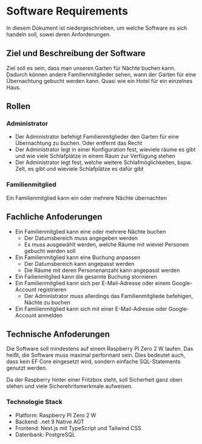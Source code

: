 # Software Requirements

In diesem Dokument ist niedergeschrieben, um welche Software es sich handeln soll, sowei deren Anforderungen.

## Ziel und Beschreibung der Software

Ziel soll es sein, dass man unseren Garten für Nächte buchen kann. Dadurch können andere Familienmitglieder sehen, wann der Garten für eine Übernachtung gebucht werden kann. Quasi wie ein Hotel für ein einzelnes Haus.

## Rollen

### Administrator

* Der Administrator befehigt Familienmitglieder den Garten für eine Übernachtung zu buchen. Oder entfernt das Recht
* Der Administrator legt in einer Konfiguration fest, wieviele räume es gibt und wie viele Schlafplätze in einem Raum zur Verfügung stehen
* Der Administrator legt fest, welche weitere Schlafmöglichkeiten, bspw. Zelt, es gibt und wieviele Schlafplätze es dafür gibt

### Familienmitglied

Ein Familienmitglied kann ein oder mehrere Nächte übernachten

## Fachliche Anfoderungen

* Ein Familienmitglied kann eine oder mehrere Nächte buchen
  * Der Datumsbereich muss angegeben werden
  * Es muss ausgewählt werden, welche Räume mit wieviel Personen gebucht werden soll
* Ein Familienmitglied kann eine Buchung anpassen
  * Der Datumsbereich kann angepasst werden
  * Die Räume mit deren Personenanzahl kann angepasst werden
* Ein Failienmitglied kann die gesamte Buchung stornieren
* Ein Familienmitglied kann sich per E-Mail-Adresse oder einem Google-Account registrieren
  * Der Administrator muss allerdings das Familienmitgliede befehigen, Nächte zu buchen
* Ein Familienmitglied kann sich mit einer E-Mail-Adresse oder Google-Account anmelden

## Technische Anfoderungen

Die Software soll mindestens auf einem Raspberry PI Zero 2 W laufen. Das heißt, die Software muss maximal performant sein.
Dies bedeutet auch, dass kein EF Core eingesetzt wird, sondern einfache SQL-Statements genutzt werden.

Da der Raspberry hinter einer Fritzbox steht, soll Sicherheit ganz oben stehen und viele Sicherehritsmerkmale aufweisen.

### Technologie Stack

* Platform: Raspberry PI Zero 2 W
* Backend: .net 9 Native AOT
* Frontend: Next.js mit TypeScript und Tailwind CSS
* Datenbank: PostgreSQL